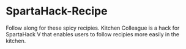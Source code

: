 # SpartaHack-Recipe
Follow along for these spicy recipies. Kitchen Colleague is a hack for SpartaHack V that enables users to follow recipies more easily in the kitchen.
